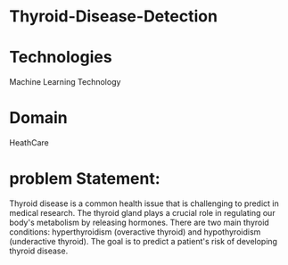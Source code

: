 # Thyroid-Disease-Detection
# Technologies
Machine Learning Technology
# Domain
HeathCare

# problem Statement:
Thyroid disease is a common health issue that is challenging to predict in medical research. The thyroid gland plays a crucial role in regulating our body's metabolism by releasing hormones. There are two main thyroid conditions: hyperthyroidism (overactive thyroid) and hypothyroidism (underactive thyroid). The goal is to predict a patient's risk of developing thyroid disease.
